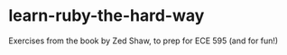 learn-ruby-the-hard-way
=======================

Exercises from the book by Zed Shaw, to prep for ECE 595 (and for fun!)
